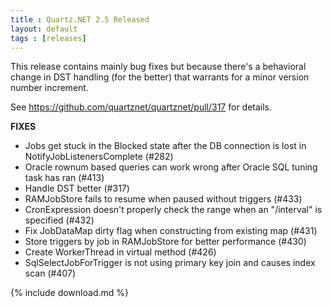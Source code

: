 ```yaml
---
title : Quartz.NET 2.5 Released
layout: default
tags : [releases]
---
```


This release contains mainly bug fixes but because there's a behavioral change in
DST handling (for the better) that warrants for a minor version number increment.

See https://github.com/quartznet/quartznet/pull/317 for details.

__FIXES__

* Jobs get stuck in the Blocked state after the DB connection is lost in NotifyJobListenersComplete (#282)
* Oracle rownum based queries can work wrong after Oracle SQL tuning task has ran (#413)
* Handle DST better (#317)
* RAMJobStore fails to resume when paused without triggers (#433)
* CronExpression doesn't properly check the range when an "/interval" is specified (#432)
* Fix JobDataMap dirty flag when constructing from existing map (#431)
* Store triggers by job in RAMJobStore for better performance (#430)
* Create WorkerThread in virtual method (#426)
* SqlSelectJobForTrigger is not using primary key join and causes index scan (#407)

{% include download.md %}
